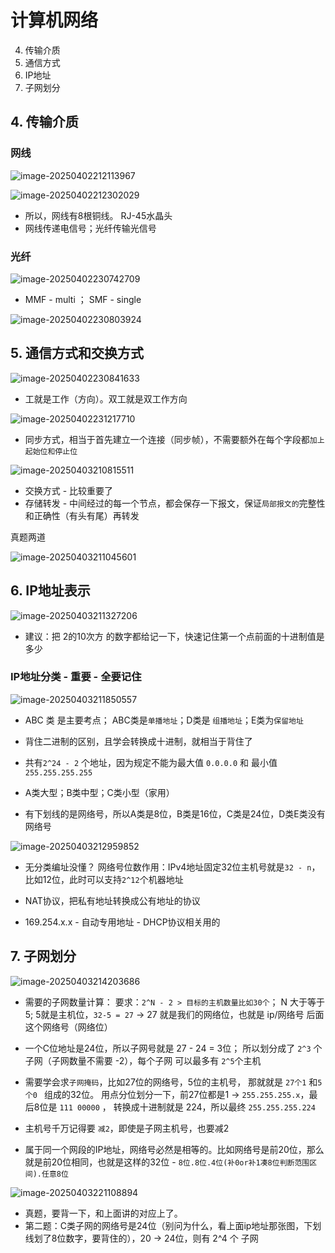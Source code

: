# 计算机网络

4. 传输介质
5. 通信方式
6. IP地址
7. 子网划分





## 4. 传输介质

### 网线

![image-20250402212113967](./assets/image-20250402212113967.png)



![image-20250402212302029](./assets/image-20250402212302029.png)

- 所以，网线有8根铜线。 RJ-45水晶头
- 网线传递电信号；光纤传输光信号



### 光纤

![image-20250402230742709](./assets/image-20250402230742709.png)

- MMF - multi ； SMF - single

![image-20250402230803924](./assets/image-20250402230803924.png)



## 5. 通信方式和交换方式

![image-20250402230841633](./assets/image-20250402230841633.png)

- 工就是工作（方向）。双工就是双工作方向



![image-20250402231217710](./assets/image-20250402231217710.png)

- 同步方式，相当于首先建立一个连接（同步帧），不需要额外在每个字段都`加上起始位和停止位`



![image-20250403210815511](./assets/image-20250403210815511.png)

- 交换方式 - 比较重要了
- 存储转发 - 中间经过的每一个节点，都会保存一下报文，保证`局部报文的`完整性和正确性（有头有尾）再转发



真题两道

![image-20250403211045601](./assets/image-20250403211045601.png)



## 6. IP地址表示

![image-20250403211327206](./assets/image-20250403211327206.png)

- 建议：把 2的10次方 的数字都给记一下，快速记住第一个点前面的十进制值是多少



### IP地址分类 - 重要 - 全要记住

![image-20250403211850557](./assets/image-20250403211850557.png)

- ABC 类 是主要考点； ABC类是`单播地址`；D类是 `组播地址`；E类为`保留地址`

- 背住二进制的区别，且学会转换成十进制，就相当于背住了

- 共有`2^24 - 2` 个地址，因为规定不能为最大值 `0.0.0.0` 和 最小值`255.255.255.255`
- A类大型；B类中型；C类小型（家用）
- 有下划线的是网络号，所以A类是8位，B类是16位，C类是24位，D类E类没有网络号



![image-20250403212959852](./assets/image-20250403212959852.png)

- 无分类编址没懂？ 网络号位数作用：IPv4地址固定32位主机号就是`32 - n`，比如12位，此时可以支持`2^12`个机器地址

- NAT协议，把私有地址转换成公有地址的协议
- 169.254.x.x - 自动专用地址 - DHCP协议相关用的





## 7. 子网划分

![image-20250403214203686](./assets/image-20250403214203686.png)

- 需要的子网数量计算： 要求：`2^N - 2 > 目标的主机数量比如30个`； N 大于等于 5; 5就是主机位，`32-5 = 27` -> 27 就是我们的网络位，也就是 ip/网络号 后面这个网络号（网络位）
- 一个C位地址是24位，所以子网号就是 27 - 24 = 3位； 所以划分成了 `2^3` 个子网（子网数量不需要 -2），每个子网 可以最多有 `2^5`个主机

- 需要学会求`子网掩码`，比如27位的网络号，5位的主机号， 那就就是 `27个1` 和`5个0 `  组成的32位。 用点分位划分一下，前27位都是1 -> `255.255.255.x`，最后8位是 `111 00000` ， 转换成十进制就是 224，所以最终 `255.255.255.224`
- 主机号千万记得要  `减2`，即使是子网主机号，也要减2

- 属于同一个网段的IP地址，网络号必然是相等的。比如网络号是前20位，那么就是前20位相同，也就是这样的32位 -  `8位.8位.4位(补0or补1凑8位判断范围区间).任意8位`





![image-20250403221108894](./assets/image-20250403221108894.png)

- 真题，要背一下，和上面讲的对应上了。
- 第二题：C类子网的网络号是24位（别问为什么，看上面ip地址那张图，下划线划了8位数字，要背住的），20 -> 24位，则有 2^4 个 子网
